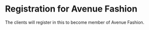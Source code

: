 # Registration for Avenue Fashion

The clients will register in this to become member of Avenue Fashion.
